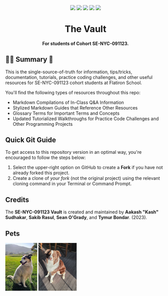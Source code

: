 <p align="center">
    <a href=""><img src="https://img.shields.io/badge/javascript-%2320232a.svg?style=for-the-badge&logo=javascript&logoColor=ffdd54" /></a>
    <a href="https://react.dev/"><img src="https://img.shields.io/badge/react-%2320232a.svg?style=for-the-badge&logo=react&logoColor=%2361DAFB" /></a>
    <a href="https://docs.python.org/3/index.html"><img src="https://img.shields.io/badge/python-%2320232a?style=for-the-badge&logo=python&logoColor=ffdd54" /></a>
    <a href=""><img src="https://img.shields.io/badge/sql-%2320232a?style=for-the-badge&logo=sqlite&logoColor=%2361DAFB" /></a>
    <a href=""><img src="https://img.shields.io/badge/flask-%2320232a?style=for-the-badge&logo=flask&logoColor=00000" /></a>
</p>

<h1 align="center"><b>The Vault</b></h1>
<h4 align="center">For students of Cohort <b>SE-NYC-091123</b>.</h4>

## 👋🏽 Summary 🌟

This is the single-source-of-truth for information, tips/tricks, documentation, tutorials, practice coding challenges, and other useful resources for SE-NYC-091123 cohort students at Flatiron School. 

You'll find the following types of resources throughout this repo:
- Markdown Compilations of In-Class Q&A Information
- Stylized Markdown Guides that Reference Other Resources
- Glossary Terms for Important Terms and Concepts
- Updated Tutorialized Walkthroughs for Practice Code Challenges and Other Programming Projects

## Quick Git Guide

To get access to this repository version in an optimal way, you're encouraged to follow the steps below:

1. Select the upper-right option on GitHub to create a **Fork** if you have not already forked this project.
2. Create a clone of _your fork_ (not the original project) using the relevant cloning command in your Terminal or Command Prompt. 

## Credits

The **SE-NYC-091123 Vault** is created and maintained by **Aakash "Kash" Sudhakar**, **Sakib Rasul**, **Sean O'Grady**, and **Tymur Bondar**. (2023). 

## Pets

<img src="./assets/ginny.jpeg" width=100 height=150 />
<img src="./assets/bablu.jpeg" width=120 height=150 />
